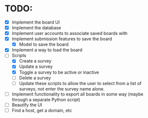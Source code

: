 # TODO:
- [x] Implement the board UI
- [x] Implement the database
- [x] Implement user accounts to associate saved boards with
- [x] Implement submission features to save the board
  - [x] Model to save the board
- [x] Implement a way to load the board
- [ ] Scripts
  - [x] Create a survey
  - [x] Update a survey
  - [x] Toggle a survey to be active or inactive
  - [ ] Delete a survey
  - [ ] Update these scripts to allow the user to select from a list of surveys, not enter the survey name alone.
- [ ] Implement functionality to export all boards in some way (maybe through a separate Python script)
- [ ] Beautify the UI
- [ ] Find a host, get a domain, etc